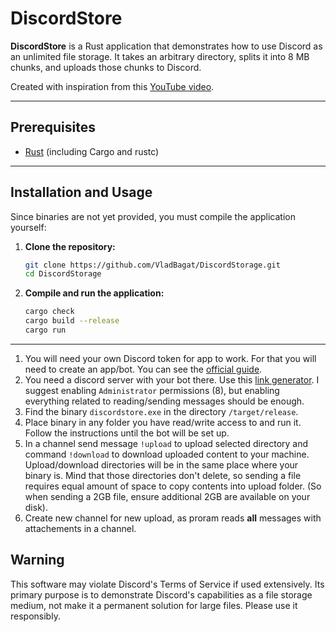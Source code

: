 # DiscordStore

**DiscordStore** is a Rust application that demonstrates how to use Discord as an unlimited file storage. It takes an arbitrary directory, splits it into 8 MB chunks, and uploads those chunks to Discord.

Created with inspiration from this [YouTube video](https://www.youtube.com/watch?v=c_arQ-6ElYI).

---

## Prerequisites

- [Rust](https://www.rust-lang.org/tools/install) (including Cargo and rustc)

---

## Installation and Usage

Since binaries are not yet provided, you must compile the application yourself:

1. **Clone the repository:**
   ```sh
   git clone https://github.com/VladBagat/DiscordStorage.git
   cd DiscordStorage
   ```
  
2. **Compile and run the application:**
   ```sh
   cargo check
   cargo build --release 
   cargo run
   ```
---
1. You will need your own Discord token for app to work. For that you will need to create an app/bot. You can see the [official guide](https://discord.com/developers/docs/quick-start/getting-started).
2. You need a discord server with your bot there. Use this [link generator](https://discordapi.com/permissions.html). I suggest enabling `Administrator` permissions (8), but enabling everything related to reading/sending messages should be enough. 
3. Find the binary `discordstore.exe` in the directory `/target/release`.
4. Place binary in any folder you have read/write access to and run it. Follow the instructions until the bot will be set up.
5. In a channel send message `!upload` to upload selected directory and command `!download` to download uploaded content to your machine. Upload/download directories will be in the same place where your binary is. Mind that those directories don't delete, so sending a file requires equal amount of space to copy contents into upload folder. (So when sending a 2GB file, ensure additional 2GB are available on your disk).
6. Create new channel for new upload, as proram reads **all** messages with attachements in a channel.

## Warning 

This software may violate Discord's Terms of Service if used extensively. Its primary purpose is to demonstrate Discord's capabilities as a file storage medium, not make it a permanent solution for large files. Please use it responsibly.
